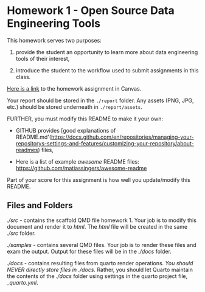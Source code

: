 # Homework 1 - Open Source Data Engineering Tools

This homework serves two purposes:

1. provide the student an opportunity to learn more about data engineering tools of their interest,

2. introduce the student to the workflow used to submit assignments in this class.

[Here is a link](https://virginiacommonwealth.instructure.com/courses/122236/assignments/1241133) to the homework assignment in Canvas.

Your report should be stored in the ``./report`` folder.  Any assets (PNG, JPG, etc.) should be stored underneath in ``./report/assets``.

FURTHER, you must modify this README to make it your own:

* GITHUB provides [good explanations of README.md'(https://docs.github.com/en/repositories/managing-your-repositorys-settings-and-features/customizing-your-repository/about-readmes) files,

* Here is a list of example *awesome* README files: <https://github.com/matiassingers/awesome-readme>

Part of your score for this assignment is how well you update/modify this README.

## Files and Folders

*./src* - contains the scaffold QMD file homework 1. Your job is to modify this document and render it to *html*.  The *html* file will
be created in the same *./src* folder.

*./samples* - contains several QMD files. Your job is to render these files and exam the output.  Output for these files will be in the *./docs* folder.

*./docs* - contains resulting files from quarto render operations.  *You should NEVER directly store files in ./docs.* Rather, you should let Quarto maintain the contents of the *./docs* folder using settings in the quarto project file, *_quarto.yml*.

